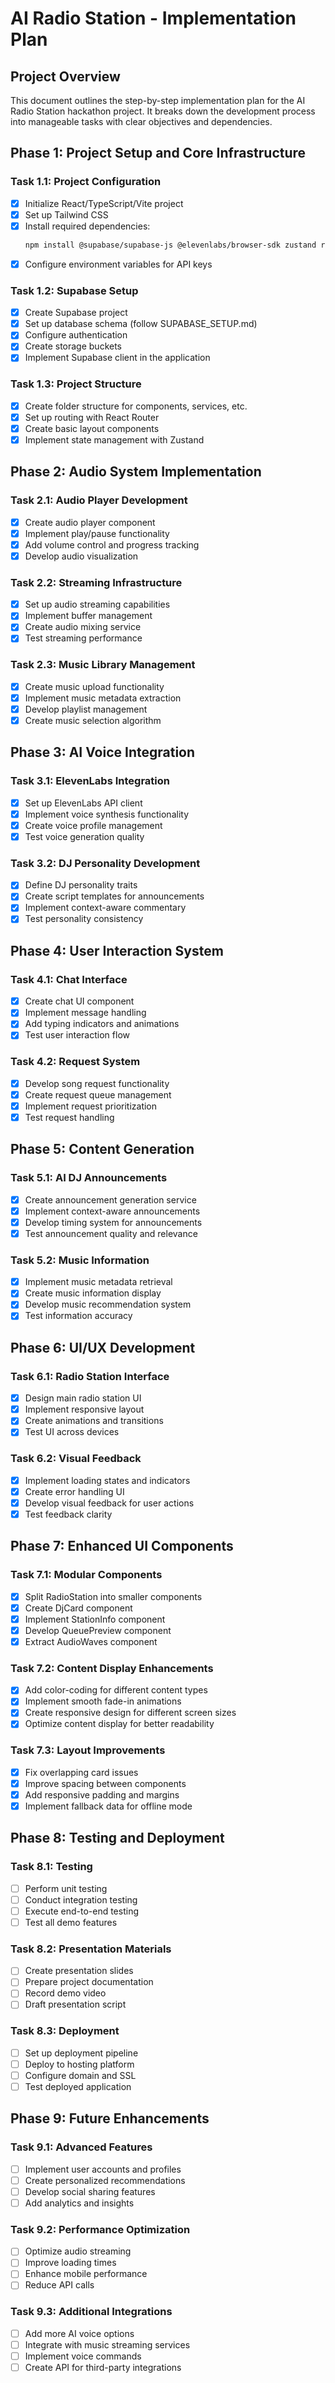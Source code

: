 # AI Radio Station - Implementation Plan

## Project Overview

This document outlines the step-by-step implementation plan for the AI Radio Station hackathon project. It breaks down the development process into manageable tasks with clear objectives and dependencies.

## Phase 1: Project Setup and Core Infrastructure

### Task 1.1: Project Configuration
- [x] Initialize React/TypeScript/Vite project
- [x] Set up Tailwind CSS
- [x] Install required dependencies:
  ```bash
  npm install @supabase/supabase-js @elevenlabs/browser-sdk zustand react-router-dom lucide-react
  ```
- [x] Configure environment variables for API keys

### Task 1.2: Supabase Setup
- [x] Create Supabase project
- [x] Set up database schema (follow SUPABASE_SETUP.md)
- [x] Configure authentication
- [x] Create storage buckets
- [x] Implement Supabase client in the application

### Task 1.3: Project Structure
- [x] Create folder structure for components, services, etc.
- [x] Set up routing with React Router
- [x] Create basic layout components
- [x] Implement state management with Zustand

## Phase 2: Audio System Implementation

### Task 2.1: Audio Player Development
- [x] Create audio player component
- [x] Implement play/pause functionality
- [x] Add volume control and progress tracking
- [x] Develop audio visualization

### Task 2.2: Streaming Infrastructure
- [x] Set up audio streaming capabilities
- [x] Implement buffer management
- [x] Create audio mixing service
- [x] Test streaming performance

### Task 2.3: Music Library Management
- [x] Create music upload functionality
- [x] Implement music metadata extraction
- [x] Develop playlist management
- [x] Create music selection algorithm

## Phase 3: AI Voice Integration

### Task 3.1: ElevenLabs Integration
- [x] Set up ElevenLabs API client
- [x] Implement voice synthesis functionality
- [x] Create voice profile management
- [x] Test voice generation quality

### Task 3.2: DJ Personality Development
- [x] Define DJ personality traits
- [x] Create script templates for announcements
- [x] Implement context-aware commentary
- [x] Test personality consistency

## Phase 4: User Interaction System

### Task 4.1: Chat Interface
- [x] Create chat UI component
- [x] Implement message handling
- [x] Add typing indicators and animations
- [x] Test user interaction flow

### Task 4.2: Request System
- [x] Develop song request functionality
- [x] Create request queue management
- [x] Implement request prioritization
- [x] Test request handling

## Phase 5: Content Generation

### Task 5.1: AI DJ Announcements
- [x] Create announcement generation service
- [x] Implement context-aware announcements
- [x] Develop timing system for announcements
- [x] Test announcement quality and relevance

### Task 5.2: Music Information
- [x] Implement music metadata retrieval
- [x] Create music information display
- [x] Develop music recommendation system
- [x] Test information accuracy

## Phase 6: UI/UX Development

### Task 6.1: Radio Station Interface
- [x] Design main radio station UI
- [x] Implement responsive layout
- [x] Create animations and transitions
- [x] Test UI across devices

### Task 6.2: Visual Feedback
- [x] Implement loading states and indicators
- [x] Create error handling UI
- [x] Develop visual feedback for user actions
- [x] Test feedback clarity

## Phase 7: Enhanced UI Components

### Task 7.1: Modular Components
- [x] Split RadioStation into smaller components
- [x] Create DjCard component
- [x] Implement StationInfo component
- [x] Develop QueuePreview component
- [x] Extract AudioWaves component

### Task 7.2: Content Display Enhancements
- [x] Add color-coding for different content types
- [x] Implement smooth fade-in animations
- [x] Create responsive design for different screen sizes
- [x] Optimize content display for better readability

### Task 7.3: Layout Improvements
- [x] Fix overlapping card issues
- [x] Improve spacing between components
- [x] Add responsive padding and margins
- [x] Implement fallback data for offline mode

## Phase 8: Testing and Deployment

### Task 8.1: Testing
- [ ] Perform unit testing
- [ ] Conduct integration testing
- [ ] Execute end-to-end testing
- [ ] Test all demo features

### Task 8.2: Presentation Materials
- [ ] Create presentation slides
- [ ] Prepare project documentation
- [ ] Record demo video
- [ ] Draft presentation script

### Task 8.3: Deployment
- [ ] Set up deployment pipeline
- [ ] Deploy to hosting platform
- [ ] Configure domain and SSL
- [ ] Test deployed application

## Phase 9: Future Enhancements

### Task 9.1: Advanced Features
- [ ] Implement user accounts and profiles
- [ ] Create personalized recommendations
- [ ] Develop social sharing features
- [ ] Add analytics and insights

### Task 9.2: Performance Optimization
- [ ] Optimize audio streaming
- [ ] Improve loading times
- [ ] Enhance mobile performance
- [ ] Reduce API calls

### Task 9.3: Additional Integrations
- [ ] Add more AI voice options
- [ ] Integrate with music streaming services
- [ ] Implement voice commands
- [ ] Create API for third-party integrations

